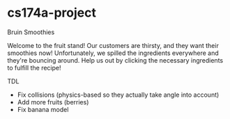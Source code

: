 # cs174a-project
Bruin Smoothies

Welcome to the fruit stand! Our customers are thirsty, and they want their smoothies now! Unfortunately, we spilled the ingredients everywhere and they're bouncing around. Help us out by clicking the necessary ingredients to fulfill the recipe!

TDL
- Fix collisions (physics-based so they actually take angle into account)
- Add more fruits (berries)
- Fix banana model
